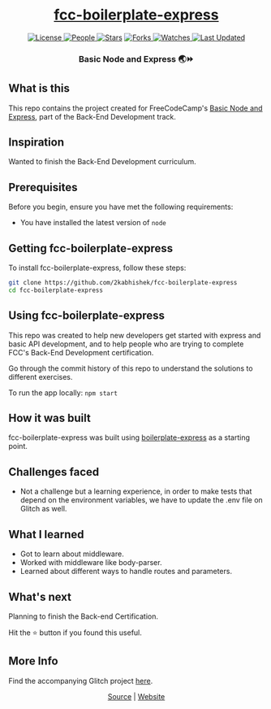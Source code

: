 <div align = "center">

<h1><a href="https://2kabhishek.github.io/fcc-boilerplate-express">fcc-boilerplate-express</a></h1>

<a href="https://github.com/2KAbhishek/fcc-boilerplate-express/blob/main/LICENSE">
<img alt="License" src="https://img.shields.io/github/license/2kabhishek/fcc-boilerplate-express?style=flat&color=eee&label="> </a>

<a href="https://github.com/2KAbhishek/fcc-boilerplate-express/graphs/contributors">
<img alt="People" src="https://img.shields.io/github/contributors/2kabhishek/fcc-boilerplate-express?style=flat&color=ffaaf2&label=People"> </a>

<a href="https://github.com/2KAbhishek/fcc-boilerplate-express/stargazers">
<img alt="Stars" src="https://img.shields.io/github/stars/2kabhishek/fcc-boilerplate-express?style=flat&color=98c379&label=Stars"></a>

<a href="https://github.com/2KAbhishek/fcc-boilerplate-express/network/members">
<img alt="Forks" src="https://img.shields.io/github/forks/2kabhishek/fcc-boilerplate-express?style=flat&color=66a8e0&label=Forks"> </a>

<a href="https://github.com/2KAbhishek/fcc-boilerplate-express/watchers">
<img alt="Watches" src="https://img.shields.io/github/watchers/2kabhishek/fcc-boilerplate-express?style=flat&color=f5d08b&label=Watches"> </a>

<a href="https://github.com/2KAbhishek/fcc-boilerplate-express/pulse">
<img alt="Last Updated" src="https://img.shields.io/github/last-commit/2kabhishek/fcc-boilerplate-express?style=flat&color=e06c75&label="> </a>

<h3>Basic Node and Express 🌏⏩</h3>

</div>

## What is this

This repo contains the project created for FreeCodeCamp's [Basic Node and Express](https://www.freecodecamp.org/learn/back-end-development-and-apis/#basic-node-and-express), part of the Back-End Development track.

## Inspiration

Wanted to finish the Back-End Development curriculum.

## Prerequisites

Before you begin, ensure you have met the following requirements:

- You have installed the latest version of `node`

## Getting fcc-boilerplate-express

To install fcc-boilerplate-express, follow these steps:

```bash
git clone https://github.com/2kabhishek/fcc-boilerplate-express
cd fcc-boilerplate-express
```

## Using fcc-boilerplate-express

This repo was created to help new developers get started with express and basic API development, and to help people who are trying to complete FCC's Back-End Development certification.

Go through the commit history of this repo to understand the solutions to different exercises.

To run the app locally: `npm start`

## How it was built

fcc-boilerplate-express was built using [boilerplate-express](https://github.com/freeCodeCamp/boilerplate-express/) as a starting point.

## Challenges faced

- Not a challenge but a learning experience, in order to make tests that depend on the environment variables, we have to update the .env file on Glitch as well.

## What I learned

- Got to learn about middleware.
- Worked with middleware like body-parser.
- Learned about different ways to handle routes and parameters.

## What's next

Planning to finish the Back-end Certification.

Hit the ⭐ button if you found this useful.

## More Info

Find the accompanying Glitch project [here](https://glitch.com/edit/#!/fern-quick-colby).

<div align="center">

<a href="https://github.com/2KAbhishek/fcc-boilerplate-express">Source</a> | <a href="https://2kabhishek.github.io/fcc-boilerplate-express">Website</a>

</div>
